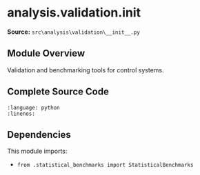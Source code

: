 # analysis.validation.__init__

**Source:** `src\analysis\validation\__init__.py`

## Module Overview

Validation and benchmarking tools for control systems.

## Complete Source Code

```{literalinclude} ../../../src/analysis/validation/__init__.py
:language: python
:linenos:
```



## Dependencies

This module imports:

- `from .statistical_benchmarks import StatisticalBenchmarks`
